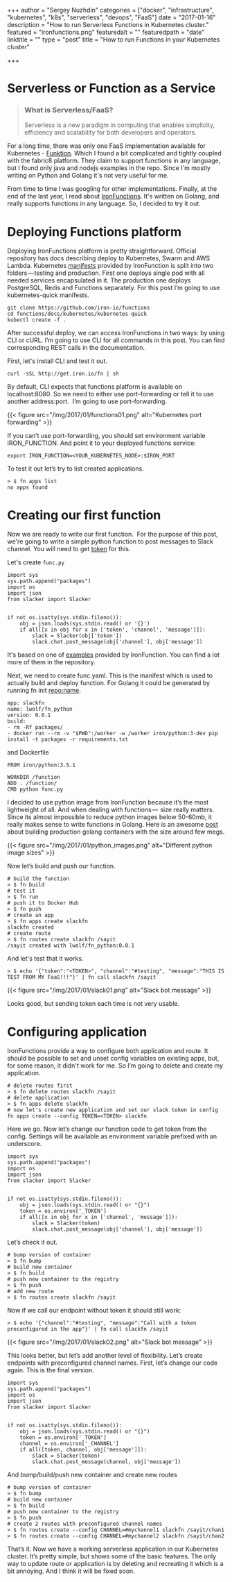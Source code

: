 +++
author = "Sergey Nuzhdin"
categories = ["docker", "infrastructure", "kubernetes", "k8s", "serverless", "devops", "FaaS"]
date = "2017-01-16"
description = "How to run Serverless Functions in Kubernetes cluster."
featured = "ironfunctions.png"
featuredalt = ""
featuredpath = "date"
linktitle = ""
type = "post"
title = "How to run Functions in your Kubernetes cluster"

+++

# Serverless or Function as a Service

> ### What is Serverless/FaaS?
>
> Serverless is a new paradigm in computing that enables simplicity, efficiency and scalability for both developers and operators.


For a long time, there was only one FaaS implementation available for Kubernetes - [Funktion](https://github.com/fabric8io/funktion).
 Which I found a bit complicated and tightly coupled with the fabric8 platform.
They claim to support functions in any language, but I found only java and nodejs examples in the repo.
Since I'm mostly writing on Python and Golang it's not very useful for me.

From time to time I was googling for other implementations.
Finally, at the end of the last year, I read about [IronFunctions](https://github.com/iron-io/functions).
It's written on Golang, and really supports functions in any language.
So, I decided to try it out.


# Deploying Functions platform


Deploying IronFunctions platform is pretty straightforward.
 Official repository has docs describing deploy to Kubernetes, Swarm and AWS Lambda.
Kubernetes [manifests](https://github.com/iron-io/functions/tree/master/docs/kubernetes)
provided by IronFunction is split into two folders — testing and production.
First one deploys single pod with all needed services encapsulated in it. The production one deploys PostgreSQL, Redis and Functions separately.
For this post I’m going to use kubernetes-quick manifests.


```
git clone https://github.com/iron-io/functions
cd functions/docs/kubernetes/kubernetes-quick
kubectl create -f .
```

After successful deploy, we can access IronFunctions in two ways: by using CLI or cURL.
 I’m going to use CLI for all commands in this post. You can find corresponding REST calls in the documentation.

First, let's install CLI and test it out.

```
curl -sSL http://get.iron.io/fn | sh
```

By default, CLI expects that functions platform is available on localhost:8080.
 So we need to either use port-forwarding or tell it to use another address:port. 
I’m going to use port-forwarding.


{{< figure src="/img/2017/01/functions01.png" alt="Kubernetes port forwarding" >}}

If you can’t use port-forwarding, you should set environment variable IRON_FUNCTION.
 And point it to your deployed functions service:

```
export IRON_FUNCTION=<YOUR_KUBERNETES_NODE>:$IRON_PORT
```

To test it out let’s try to list created applications.

```
> $ fn apps list
no apps found
```


# Creating our first function
 
Now we are ready to write our first function. 
For the purpose of this post, we're going to write a simple python function
to post messages to Slack channel. You will need to get [token](https://medium.com/r/?url=https%3A%2F%2Fapi.slack.com%2Fdocs%2Foauth-test-tokens) for this.


Let's create `func.py`

```
import sys
sys.path.append("packages")
import os
import json
from slacker import Slacker


if not os.isatty(sys.stdin.fileno()):
    obj = json.loads(sys.stdin.read() or '{}')
    if all([x in obj for x in ['token', 'channel', 'message']]):
        slack = Slacker(obj['token'])
        slack.chat.post_message(obj['channel'], obj['message'])

```


It's based on one of [examples](https://github.com/iron-io/functions/tree/master/examples/hello/python) provided by IronFunction.
You can find a lot more of them in the repository.

Next, we need to create func.yaml.
This is the manifest which is used to actually build and deploy function.
For Golang it could be generated by running fn init <repo:name>.




```
app: slackfn
name: lwolf/fn_python
version: 0.0.1
build:
- rm -Rf packages/
- docker run --rm -v "$PWD":/worker -w /worker iron/python:3-dev pip install -t packages -r requirements.txt

```

and Dockerfile

```
FROM iron/python:3.5.1

WORKDIR /function
ADD . /function/
CMD python func.py

```

I decided to use python image from IronFunction because it’s the most lightweight of all.
 And when dealing with functions —  size really matters.
 Since its almost impossible to reduce python images below 50-60mb, it really makes sense to write functions in Golang.
 Here is an awesome [post](http://blog.charmes.net/2014/11/release-go-code-and-others-via-docker.html) about building production golang containers with the size around few megs.


{{< figure src="/img/2017/01/python_images.png" alt="Different python image sizes" >}}


Now let’s build and push our function.

```
# build the function
> $ fn build
# test it
> $ fn run
# push it to Docker Hub
> $ fn push
# create an app
> $ fn apps create slackfn
slackfn created
# create route
> $ fn routes create slackfn /sayit
/sayit created with lwolf/fn_python:0.0.1
```

And let's test that it works.

```
> $ echo '{"token":"<TOKEN>", "channel":"#testing", "message":"THIS IS TEST FROM MY FaaS!!!"}' | fn call slackfn /sayit
```

{{< figure src="/img/2017/01/slack01.png" alt="Slack bot message" >}}

Looks good, but sending token each time is not very usable.


# Configuring application

IronFunctions provide a way to configure both application and route. It should be possible to set and unset config variables on existing apps, but, for some reason, it didn't work for me. So I’m going to delete and create my application.


```
# delete routes first
> $ fn delete routes slackfn /sayit
# delete application
> $ fn apps delete slackfn
# now let's create new application and set our slack token in config
fn apps create --config TOKEN=<TOKEN> slackfn
```

Here we go. Now let’s change our function code to get token from the config. Settings will be available as environment variable prefixed with an underscore.


```
import sys
sys.path.append("packages")
import os
import json
from slacker import Slacker


if not os.isatty(sys.stdin.fileno()):
    obj = json.loads(sys.stdin.read() or "{}")
    token = os.environ['_TOKEN']
    if all([x in obj for x in ['channel', 'message']]):
        slack = Slacker(token)
        slack.chat.post_message(obj['channel'], obj['message'])
```


Let’s check it out.

```
# bump version of container
> $ fn bump
# build new container
> $ fn build
# push new container to the registry
> $ fn push
# add new route
> $ fn routes create slackfn /sayit
```


Now if we call our endpoint without token it should still work:

```
> $ echo '{"channel":"#testing", "message":"Call with a token preconfigured in the app"}' | fn call slackfn /sayit
```

{{< figure src="/img/2017/01/slack02.png" alt="Slack bot message" >}}


This looks better, but let’s add another level of flexibility. Let’s create endpoints with preconfigured channel names.
First, let’s change our code again. This is the final version.


```
import sys
sys.path.append("packages")
import os
import json
from slacker import Slacker


if not os.isatty(sys.stdin.fileno()):
    obj = json.loads(sys.stdin.read() or "{}")
    token = os.environ['_TOKEN']
    channel = os.environ['_CHANNEL']
    if all([token, channel, obj['message']]):
        slack = Slacker(token)
        slack.chat.post_message(channel, obj['message'])
```

And bump/build/push new container and create new routes

```
# bump version of container
> $ fn bump
# build new container
> $ fn build
# push new container to the registry
> $ fn push
# create 2 routes with preconfigured channel names
> $ fn routes create --config CHANNEL=#mychannel1 slackfn /sayit/chan1
> $ fn routes create --config CHANNEL=#mychannel2 slackfn /sayit/chan2

```


That’s it.
Now we have a working serverless application in our Kubernetes cluster.
It’s pretty simple, but shows some of the basic features.
The only way to update route or application is by deleting and recreating it which is a bit annoying.
And I think it will be fixed soon.